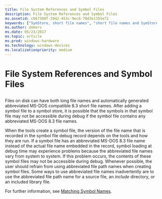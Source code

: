```yaml
---
title: File System References and Symbol Files
description: File System References and Symbol Files
ms.assetid: c667380f-2942-453c-9ec8-70d3e1355e72
keywords: ["SymStore, short file names", "short file names and SymStore"]
ms.author: domars
ms.date: 05/23/2017
ms.topic: article
ms.prod: windows-hardware
ms.technology: windows-devices
ms.localizationpriority: medium
---
```


# File System References and Symbol Files


## <span id="ddk_symbol_files_overview_dbg"></span><span id="DDK_SYMBOL_FILES_OVERVIEW_DBG"></span>


Files on disk can have both long file names and automatically generated abbreviated MS-DOS compatible 8.3 short file names. After adding a symbol file to a symbol store, it is possible that the symbols in that symbol file may not be accessible during debug if the symbol file contains any abbreviated MS-DOS 8.3 file names.

When the tools create a symbol file, the version of the file name that is recorded in the symbol file debug record depends on the tools and how they are run. If a symbol file has an abbreviated MS-DOS 8.3 file name instead of the actual file name embedded in the record, symbol loading at debug time may experience problems because the abbreviated file names vary from system to system. If this problem occurs, the contents of these symbol files may not be accessible during debug. Whenever possible, the user should refrain from using abbreviated file path names when creating symbol files. Some ways to use abbreviated file names inadvertently are to use the abbreviated file path name for a source file, an *include* directory, or an included library file.

For further information, see [Matching Symbol Names](matching-symbol-names.md).

 

 





